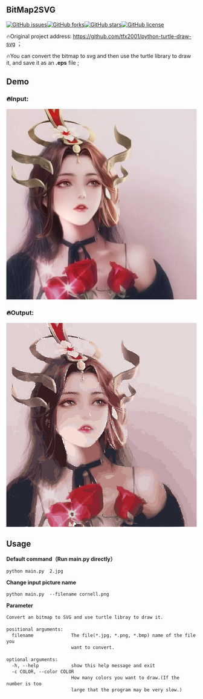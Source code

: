 ## BitMap2SVG

[![GitHub issues](https://img.shields.io/github/issues/Inmessionant/BitMap2SVG?style=flat-square)](https://github.com/tfx2001/python-turtle-draw-svg/issues)[![GitHub forks](https://img.shields.io/github/forks/Inmessionant/BitMap2SVG?style=flat-square)](https://github.com/tfx2001/python-turtle-draw-svg/network)[![GitHub stars](https://img.shields.io/github/stars/Inmessionant/BitMap2SVG?style=flat-square)](https://github.com/tfx2001/python-turtle-draw-svg/stargazers)[![GitHub license](https://img.shields.io/github/license/tfx2001/python-turtle-draw-svg.svg?style=flat-square)](https://github.com/Inmessionant/BitMap2SVG/blob/master/LICENSE)



🔥Original project address: https://github.com/tfx2001/python-turtle-draw-svg ；

🔥You can convert the bitmap to svg and then use the turtle library to draw it, and save it as an **.eps** file ;



## Demo

### 🔥Input:

![](https://github.com/Inmessionant/BitMap2SVG/blob/main/2.jpg)



### 🔥Output:

![](https://github.com/Inmessionant/BitMap2SVG/blob/main/result.png)





## Usage



**Default command（Run main.py directly）**

```
python main.py  2.jpg
```

**Change input picture name**

```
python main.py  --filename cornell.png
```

**Parameter**

```
Convert an bitmap to SVG and use turtle libray to draw it.

positional arguments:
  filename              The file(*.jpg, *.png, *.bmp) name of the file you
                        want to convert.

optional arguments:
  -h, --help            show this help message and exit
  -c COLOR, --color COLOR
                        How many colors you want to draw.(If the number is too
                        large that the program may be very slow.)
```
